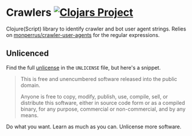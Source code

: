 # Crawlers [![Clojars Project](https://img.shields.io/clojars/v/olical/crawlers.svg)](https://clojars.org/olical/crawlers)

Clojure(Script) library to identify crawler and bot user agent strings. Relies on [monperrus/crawler-user-agents][crawler-list-repo] for the regular expressions.

## Unlicenced

Find the full [unlicense][] in the `UNLICENSE` file, but here's a snippet.

>This is free and unencumbered software released into the public domain.
>
>Anyone is free to copy, modify, publish, use, compile, sell, or distribute this software, either in source code form or as a compiled binary, for any purpose, commercial or non-commercial, and by any means.

Do what you want. Learn as much as you can. Unlicense more software.

[unlicense]: http://unlicense.org/
[crawler-list-repo]: https://github.com/monperrus/crawler-user-agents
